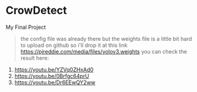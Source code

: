 # CrowDetect
My Final Project
> the config file was already there but the weights file is a little bit hard to upload on github so i'll drop it at this link https://pjreddie.com/media/files/yolov3.weights
> you can check the result here: 
1. https://youtu.be/YZVq0ZHxAd0
2. https://youtu.be/0Brfgc64prU
3. https://youtu.be/Dr6EEwQY2ww
